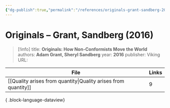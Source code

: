 ```yaml
---
{"dg-publish":true,"permalink":"/references/originals-grant-sandberg-2016/"}
---
```


# Originals – Grant, Sandberg (2016)

> [!info]
> title: **Originals: How Non-Conformists Move the World**
> authors: **Adam Grant, Sheryl Sandberg**
> year: **2016**
> publisher: Viking
> URL: 


| File                                                              | Links |
| ----------------------------------------------------------------- | ----- |
| [[Quality arises from quantity\|Quality arises from quantity]] | 9     |

{ .block-language-dataview}
